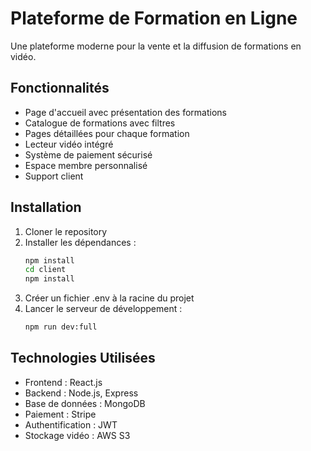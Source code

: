 # Plateforme de Formation en Ligne

Une plateforme moderne pour la vente et la diffusion de formations en vidéo.

## Fonctionnalités

- Page d'accueil avec présentation des formations
- Catalogue de formations avec filtres
- Pages détaillées pour chaque formation
- Lecteur vidéo intégré
- Système de paiement sécurisé
- Espace membre personnalisé
- Support client

## Installation

1. Cloner le repository
2. Installer les dépendances :
   ```bash
   npm install
   cd client
   npm install
   ```
3. Créer un fichier .env à la racine du projet
4. Lancer le serveur de développement :
   ```bash
   npm run dev:full
   ```

## Technologies Utilisées

- Frontend : React.js
- Backend : Node.js, Express
- Base de données : MongoDB
- Paiement : Stripe
- Authentification : JWT
- Stockage vidéo : AWS S3
